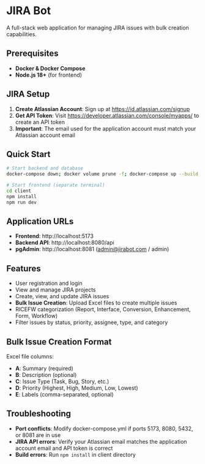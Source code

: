 # JIRA Bot

A full-stack web application for managing JIRA issues with bulk creation capabilities.

## Prerequisites

- **Docker & Docker Compose**
- **Node.js 18+** (for frontend)

## JIRA Setup

1. **Create Atlassian Account**: Sign up at https://id.atlassian.com/signup
2. **Get API Token**: Visit https://developer.atlassian.com/console/myapps/ to create an API token
3. **Important**: The email used for the application account must match your Atlassian account email

## Quick Start

```bash
# Start backend and database
docker-compose down; docker volume prune -f; docker-compose up --build

# Start frontend (separate terminal)
cd client
npm install
npm run dev
```

## Application URLs

- **Frontend**: http://localhost:5173
- **Backend API**: http://localhost:8080/api
- **pgAdmin**: http://localhost:8081 (admin@jirabot.com / admin)

## Features

- User registration and login
- View and manage JIRA projects
- Create, view, and update JIRA issues
- **Bulk Issue Creation**: Upload Excel files to create multiple issues
- RICEFW categorization (Report, Interface, Conversion, Enhancement, Form, Workflow)
- Filter issues by status, priority, assignee, type, and category

## Bulk Issue Creation Format

Excel file columns:
- **A**: Summary (required)
- **B**: Description (optional)  
- **C**: Issue Type (Task, Bug, Story, etc.)
- **D**: Priority (Highest, High, Medium, Low, Lowest)
- **E**: Labels (comma-separated, optional)

## Troubleshooting

- **Port conflicts**: Modify docker-compose.yml if ports 5173, 8080, 5432, or 8081 are in use
- **JIRA API errors**: Verify your Atlassian email matches the application account email and API token is correct
- **Build errors**: Run `npm install` in client directory

